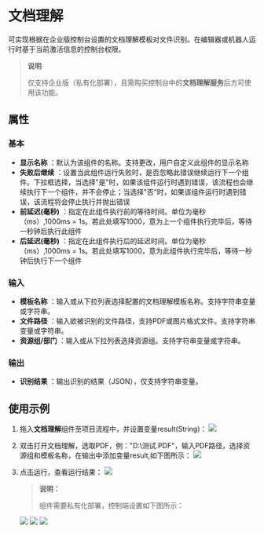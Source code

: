 # 文档理解

可实现根据在企业版控制台设置的文档理解模板对文件识别。在编辑器或机器人运行时基于当前激活信息的控制台权限。
>**说明**
>
>仅支持企业版（私有化部署），且需购买控制台中的**文档理解服务**后方可使用该功能。

## 属性

### 基本

- **显示名称** ：默认为该组件的名称。支持更改，用户自定义此组件的显示名称
- **失败后继续** ：设置当此组件运行失败时，是否忽略此错误继续运行下一个组件。下拉框选择，当选择"是"时，如果该组件运行时遇到错误，该流程也会继续执行下一个组件，并不会停止；当选择"否"时，如果该组件运行时遇到错误，该流程将会停止执行并抛出错误
- **前延迟(毫秒)** ：指定在此组件执行前的等待时间。单位为毫秒（ms）,1000ms = 1s。若此处填写1000，意为上一个组件执行完毕后，等待一秒钟后执行此组件
- **后延迟(毫秒)** ：指定在此组件执行后的延迟时间。单位为毫秒（ms）,1000ms = 1s。若此处填写1000，意为此组件执行完毕后，等待一秒钟后执行下一个组件

### 输入

- **模板名称** ：输入或从下拉列表选择配置的文档理解模板名称。支持字符串变量或字符串。
- **文件路径** ：输入欲被识别的文件路径，支持PDF或图片格式文件。支持字符串变量或字符串。
- **资源组/部门** ：输入或从下拉列表选择资源组。支持字符串变量或字符串。

### 输出

- **识别结果** ：输出识别的结果（JSON），仅支持字符串变量。

## 使用示例

1. 拖入**文档理解**组件至项目流程中，并设置变量result(String)：
![](https://docimages.blob.core.chinacloudapi.cn/images/Activities/DocReader_1.png)

2. 双击打开文档理解，选取PDF，例："D:\\测试.PDF"，输入PDF路径，选择资源组和模板名称，在输出中添加变量result,如下图所示：
![](https://docimages.blob.core.chinacloudapi.cn/images/Activities/DocReader_2.png)

3. 点击运行，查看运行结果：
![](https://docimages.blob.core.chinacloudapi.cn/images/Activities/DocReader_3.png)

   >**说明：**
   >
   >组件需要私有化部署，控制端设置如下图所示：

   ![](https://docimages.blob.core.chinacloudapi.cn/images/Activities/DocReader_4.png)
   ![](https://docimages.blob.core.chinacloudapi.cn/images/Activities/DocReader_5.png)
   ![](https://docimages.blob.core.chinacloudapi.cn/images/Activities/DocReader_6.png)

